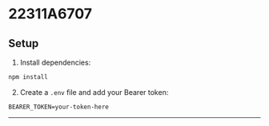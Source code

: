 # 22311A6707
## Setup

1. Install dependencies:

```bash
npm install
```

2. Create a `.env` file and add your Bearer token:

```env
BEARER_TOKEN=your-token-here
```

---
